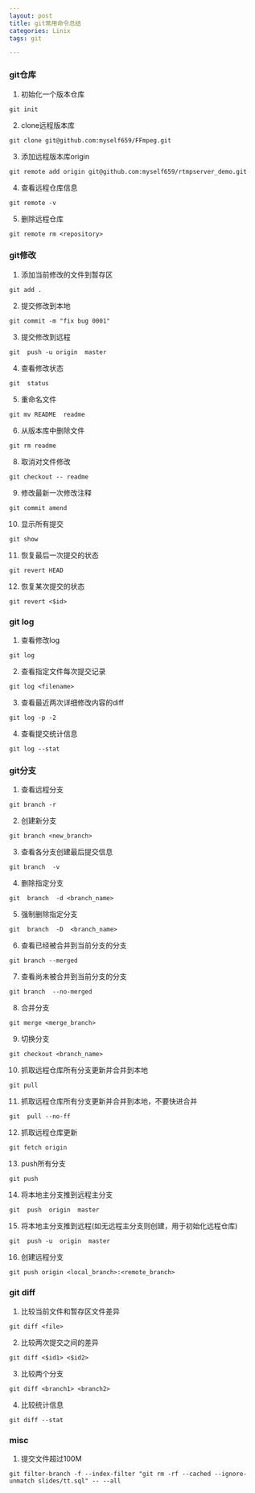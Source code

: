 ```yaml
---
layout: post
title: git常用命令总结
categories: Linix
tags: git 

---
```



### git仓库 
1. 初始化一个版本仓库 
```
git init
```

2. clone远程版本库
```
git clone git@github.com:myself659/FFmpeg.git 
```
3. 添加远程版本库origin
```
git remote add origin git@github.com:myself659/rtmpserver_demo.git 
```

4. 查看远程仓库信息
```
git remote -v
```

5. 删除远程仓库 
```
git remote rm <repository>
```


### git修改 
1. 添加当前修改的文件到暂存区   
```
git add .
```

2. 提交修改到本地
```
git commit -m "fix bug 0001"
```

3. 提交修改到远程 
```
git  push -u origin  master  
```

4. 查看修改状态 
```
git  status  
```

5. 重命名文件 
```
git mv README  readme 
```

6. 从版本库中删除文件
```
git rm readme 
```

8. 取消对文件修改
```
git checkout -- readme 
```

9. 修改最新一次修改注释 
```
git commit amend 
```

10. 显示所有提交
```
git show  
```
11. 恢复最后一次提交的状态 
```
git revert HEAD 
```
12.  恢复某次提交的状态 
```
git revert <$id>
```


### git log
1. 查看修改log
```
git log 
```

2. 查看指定文件每次提交记录
```
git log <filename>
```

3. 查看最近两次详细修改内容的diff 
```
git log -p -2
```

4. 查看提交统计信息 
```
git log --stat 
```

### git分支 

1. 查看远程分支 
```
git branch -r 
```

2. 创建新分支 
```
git branch <new_branch>
```

3. 查看各分支创建最后提交信息
```
git branch  -v 
```

4. 删除指定分支 
```
git  branch  -d <branch_name> 
```

5. 强制删除指定分支
```
git  branch  -D  <branch_name> 
```

6. 查看已经被合并到当前分支的分支 
```
git branch --merged
```

7. 查看尚未被合并到当前分支的分支
```
git branch  --no-merged
```

8. 合并分支
```
git merge <merge_branch> 
```

9. 切换分支 
```
git checkout <branch_name>
```

10.  抓取远程仓库所有分支更新并合并到本地
```
git pull  
```

11. 抓取远程仓库所有分支更新并合并到本地，不要快进合并
```
git  pull --no-ff
```

12. 抓取远程仓库更新
```
git fetch origin
```

13. push所有分支 
```
git push 
```

14. 将本地主分支推到远程主分支 
```
git  push  origin  master 
```

15. 将本地主分支推到远程(如无远程主分支则创建，用于初始化远程仓库)
```
git  push -u  origin  master 
```

16. 创建远程分支
```
git push origin <local_branch>:<remote_branch>
```


### git diff 
1. 比较当前文件和暂存区文件差异
```
git diff <file>
```

2. 比较两次提交之间的差异 
```
git diff <$id1> <$id2>
```

3. 比较两个分支 
```
git diff <branch1> <branch2>
```

4. 比较统计信息
```
git diff --stat 
```    

### misc 

1. 提交文件超过100M  

```
git filter-branch -f --index-filter "git rm -rf --cached --ignore-unmatch slides/tt.sql" -- --all
```
